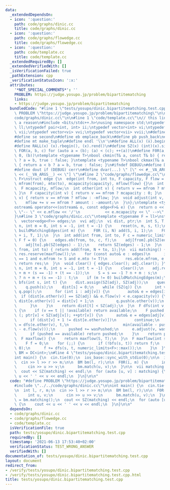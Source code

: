 ```yaml
---
data:
  _extendedDependsOn:
  - icon: ':question:'
    path: code/graphs/dinic.cc
    title: code/graphs/dinic.cc
  - icon: ':question:'
    path: code/graphs/flowedge.cc
    title: code/graphs/flowedge.cc
  - icon: ':question:'
    path: code/template.cc
    title: code/template.cc
  _extendedRequiredBy: []
  _extendedVerifiedWith: []
  _isVerificationFailed: true
  _pathExtension: cpp
  _verificationStatusIcon: ':x:'
  attributes:
    '*NOT_SPECIAL_COMMENTS*': ''
    PROBLEM: https://judge.yosupo.jp/problem/bipartitematching
    links:
    - https://judge.yosupo.jp/problem/bipartitematching
  bundledCode: "#line 1 \"tests/yosupo/dinic.bipartitematching.test.cpp\"\n#define\
    \ PROBLEM \"https://judge.yosupo.jp/problem/bipartitematching\"\n\n#line 1 \"\
    code/graphs/dinic.cc\"\n\n#line 1 \"code/template.cc\"\n// this line is here for\
    \ a reason\n#include <bits/stdc++.h>\nusing namespace std;\ntypedef long long\
    \ ll;\ntypedef pair<int, int> ii;\ntypedef vector<int> vi;\ntypedef vector<ii>\
    \ vii;\ntypedef vector<vi> vvi;\ntypedef vector<vii> vvii;\n#define fi first\n\
    #define se second\n#define eb emplace_back\n#define pb push_back\n#define mp make_pair\n\
    #define mt make_tuple\n#define endl '\\n'\n#define ALL(x) (x).begin(), (x).end()\n\
    #define RALL(x) (x).rbegin(), (x).rend()\n#define SZ(x) (int)(x).size()\n#define\
    \ FOR(a, b, c) for (auto a = (b); (a) < (c); ++(a))\n#define F0R(a, b) FOR (a,\
    \ 0, (b))\ntemplate <typename T>\nbool ckmin(T& a, const T& b) { return a > b\
    \ ? a = b, true : false; }\ntemplate <typename T>\nbool ckmax(T& a, const T& b)\
    \ { return a < b ? a = b, true : false; }\n#ifndef DEBUG\n#define DEBUG 0\n#endif\n\
    #define dout if (DEBUG) cerr\n#define dvar(...) \" [\" << #__VA_ARGS__ \": \"\
    \ << (__VA_ARGS__) << \"] \"\n#line 2 \"code/graphs/flowedge.cc\"\ntemplate <typename\
    \ F>\nstruct edge {\n  edge(int from, int to, F capacity, F flow = 0)\n      :\
    \ mfrom(from), mto(to), mcapacity(capacity), mflow(flow) {}\n  int mfrom, mto;\n\
    \  F mcapacity, mflow;\n  int other(int v) { return v == mfrom ? mto : mfrom;\
    \ }\n  F capacity(int v) { return v == mfrom ? mcapacity : 0; }\n  F flow(int\
    \ v) { return v == mfrom ? mflow : -mflow; }\n  void adjust(int v, F amount) {\n\
    \    mflow += v == mfrom ? amount : -amount;\n  }\n};\ntemplate <typename F>\n\
    ostream& operator<<(ostream& o, const edge<F>& e) {\n  return o << e.mfrom <<\
    \ \"-- \" << e.mflow << '/'\n           << e.mcapacity << \" -->\" << e.mto;\n\
    }\n#line 3 \"code/graphs/dinic.cc\"\ntemplate <typename F = ll>\nstruct DC {\n\
    \  vector<edge<F>> edges;\n  vvi adj;\n  vi dist, ptr;\n  int S, T, N;\n  DC(int\
    \ n, int m = 0, int s = -1, int t = -1) {\n    reset(n, m, s, t);\n  }\n  void\
    \ buildMatchingEdges(int m) {\n    F0R (i, N) add(S, i, 1);\n    F0R (i, m) add(N\
    \ + i, T, 1);\n  }\n  int add(int from, int to, F c = numeric_limits<F>::max(),\
    \ F f = 0) {\n    edges.eb(from, to, c, f);\n    adj[from].pb(SZ(edges) - 1);\n\
    \    adj[to].pb(SZ(edges) - 1);\n    return SZ(edges) - 1;\n  }\n  int match(int\
    \ from, int to) { return add(from, N + to, 1);}\n  vii matching() {\n    vii res;\
    \ res.reserve(maxflow());\n    for (const auto& e : edges)\n      if (e.mflow\
    \ == 1 and e.mfrom != S and e.mto != T)\n        res.eb(e.mfrom, e.mto);\n   \
    \ return res;\n  }\n  void clear() { edges.clear(); adj.clear(); }\n  void reset(int\
    \ n, int m = 0, int s = -1, int t = -1) {\n    clear();\n    adj.resize((N = n)\
    \ + m + (s == -1) + (t == -1));\n    S = s == -1 ? n + m : s;\n    T = t == -1\
    \ ? n + m + (s == -1) : t;\n    if (m != 0) buildMatchingEdges(m);\n  }\n  bool\
    \ bfs(int s, int t) {\n    dist.assign(SZ(adj), SZ(adj));\n    queue<int> q;\n\
    \    q.push(s);\n    dist[s] = 0;\n    while (SZ(q)) {\n      int v = q.front();\
    \ q.pop();\n      for (int i : adj[v]) {\n        auto& e = edges[i];\n      \
    \  if (dist[e.other(v)] == SZ(adj) && e.flow(v) < e.capacity(v)) {\n         \
    \ dist[e.other(v)] = dist[v] + 1;\n          q.push(e.other(v));\n        }\n\
    \      }\n    }\n    return dist[t] < SZ(adj);\n  }\n  F dfs(int v, int t, F available)\
    \ {\n    if (v == t || !available) return available;\n    F pushed = 0;\n    for\
    \ (; ptr[v] < SZ(adj[v]); ++ptr[v]) {\n      auto& e = edges[adj[v][ptr[v]]];\n\
    \      if (dist[v] + 1 != dist[e.other(v)])\n        continue;\n      F wasPushed\
    \ = dfs(e.other(v), t,\n                        min(available - pushed, e.capacity(v)\
    \ - e.flow(v)));\n      pushed += wasPushed;\n      e.adjust(v, wasPushed);\n\
    \      if (pushed == available) return pushed;\n    }\n    return pushed;\n  }\n\
    \  F maxflow() {\n    return maxflow(S, T);\n  }\n  F maxflow(int s, int t) {\n\
    \    F f = 0;\n    for (;;) {\n      if (!bfs(s, t)) return f;\n      ptr.assign(SZ(adj),\
    \ 0);\n      f += dfs(s, t, numeric_limits<F>::max());\n    }\n  }\n};\nusing\
    \ BM = DC<int>;\n#line 4 \"tests/yosupo/dinic.bipartitematching.test.cpp\"\n\n\
    int main() {\n  cin.tie(0);\n  ios_base::sync_with_stdio(0);\n\n  int l, r, m;\n\
    \  cin >> l >> r >> m;\n\n  BM bm(l, r);\n\n  F0R(i, m) {\n      int u, v;\n \
    \     cin >> u >> v;\n      bm.match(u, v);\n  }\n\n  vii matching = bm.matching();\n\
    \  cout << SZ(matching) << endl;\n  for (auto [u, v] : matching) {\n    cout <<\
    \ u << ' ' << v << endl;\n  }\n}\n\n"
  code: "#define PROBLEM \"https://judge.yosupo.jp/problem/bipartitematching\"\n\n\
    #include \"../../code/graphs/dinic.cc\"\n\nint main() {\n  cin.tie(0);\n  ios_base::sync_with_stdio(0);\n\
    \n  int l, r, m;\n  cin >> l >> r >> m;\n\n  BM bm(l, r);\n\n  F0R(i, m) {\n \
    \     int u, v;\n      cin >> u >> v;\n      bm.match(u, v);\n  }\n\n  vii matching\
    \ = bm.matching();\n  cout << SZ(matching) << endl;\n  for (auto [u, v] : matching)\
    \ {\n    cout << u << ' ' << v << endl;\n  }\n}\n\n"
  dependsOn:
  - code/graphs/dinic.cc
  - code/graphs/flowedge.cc
  - code/template.cc
  isVerificationFile: true
  path: tests/yosupo/dinic.bipartitematching.test.cpp
  requiredBy: []
  timestamp: '2021-06-13 17:53:40+02:00'
  verificationStatus: TEST_WRONG_ANSWER
  verifiedWith: []
documentation_of: tests/yosupo/dinic.bipartitematching.test.cpp
layout: document
redirect_from:
- /verify/tests/yosupo/dinic.bipartitematching.test.cpp
- /verify/tests/yosupo/dinic.bipartitematching.test.cpp.html
title: tests/yosupo/dinic.bipartitematching.test.cpp
---
```

